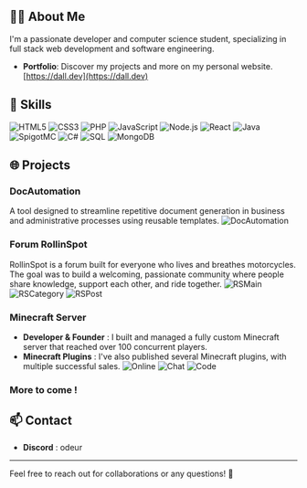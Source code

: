 ## 👨‍💻 About Me
I'm a passionate developer and computer science student, specializing in full stack web development and software engineering.

- **Portfolio**: Discover my projects and more on my personal website. [https://dall.dev](https://dall.dev)

## 🔧 Skills
![HTML5](https://img.shields.io/badge/-HTML5-E34F26?style=flat-square&logo=html5&logoColor=white)
![CSS3](https://img.shields.io/badge/-CSS3-1572B6?style=flat-square&logo=css3&logoColor=white)
![PHP](https://img.shields.io/badge/-PHP-777BB4?style=flat-square&logo=php&logoColor=white)
![JavaScript](https://img.shields.io/badge/-JavaScript-F7DF1E?style=flat-square&logo=javascript&logoColor=black)
![Node.js](https://img.shields.io/badge/-Node.js-339933?style=flat-square&logo=node.js&logoColor=white)
![React](https://img.shields.io/badge/-React-61DAFB?style=flat-square&logo=react&logoColor=black)
![Java](https://img.shields.io/badge/-Java-ED8B00?style=flat-square&logo=java&logoColor=white)
![SpigotMC](https://img.shields.io/badge/-SpigotMC-F76902?style=flat-square&logo=spigotmc&logoColor=white)
![C#](https://img.shields.io/badge/-C%23-239120?style=flat-square&logo=c-sharp&logoColor=white)
![SQL](https://img.shields.io/badge/-SQL-4479A1?style=flat-square&logo=postgresql&logoColor=white)
![MongoDB](https://img.shields.io/badge/-MongoDB-47A248?style=flat-square&logo=mongodb&logoColor=white)

## 🌐 Projects

### DocAutomation
A tool designed to streamline repetitive document generation in business and administrative processes using reusable templates.
![DocAutomation](https://i.imgur.com/4kr5byr.png)

### Forum RollinSpot
RollinSpot is a forum built for everyone who lives and breathes motorcycles. The goal was to build a welcoming, passionate community where people share knowledge, support each other, and ride together.
![RSMain](https://i.imgur.com/K4fMMhr.png)
![RSCategory](https://i.imgur.com/m8ud4qi.png)
![RSPost](https://i.imgur.com/bD51cbG.png)

### Minecraft Server
- **Developer & Founder** : I built and managed a fully custom Minecraft server that reached over 100 concurrent players.
- **Minecraft Plugins** : I've also published several Minecraft plugins, with multiple successful sales.
![Online](https://i.ibb.co/N6Lpm5sF/image.png)
![Chat](https://i.imgur.com/6LXl276.png)
![Code](https://i.imgur.com/aYGwQ5S.png)

### More to come !

## 📫 Contact
- **Discord** : odeur

---

Feel free to reach out for collaborations or any questions! 🚀
